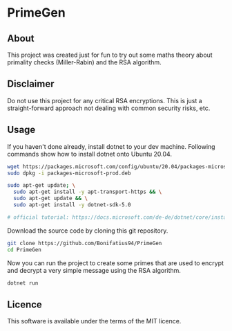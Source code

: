
# PrimeGen

## About
This project was created just for fun to try out some maths theory about
primality checks (Miller-Rabin) and the RSA algorithm.

## Disclaimer
Do not use this project for any critical RSA encryptions. This is just a 
straight-forward approach not dealing with common security risks, etc.

## Usage
If you haven't done already, install dotnet to your dev machine.
Following commands show how to install dotnet onto Ubuntu 20.04.

```sh
wget https://packages.microsoft.com/config/ubuntu/20.04/packages-microsoft-prod.deb -O packages-microsoft-prod.deb
sudo dpkg -i packages-microsoft-prod.deb

sudo apt-get update; \
  sudo apt-get install -y apt-transport-https && \
  sudo apt-get update && \
  sudo apt-get install -y dotnet-sdk-5.0

# official tutorial: https://docs.microsoft.com/de-de/dotnet/core/install/linux-ubuntu#2004-
```

Download the source code by cloning this git repository.

```sh
git clone https://github.com/Bonifatius94/PrimeGen
cd PrimeGen
```

Now you can run the project to create some primes that are used to
encrypt and decrypt a very simple message using the RSA algorithm.

```sh
dotnet run
```

## Licence
This software is available under the terms of the MIT licence.
